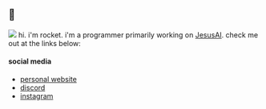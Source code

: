 ## 👋
![](https://checkra.in/img/icon.png)
hi. i'm rocket. i'm a programmer primarily working on [JesusAI](https://github.com/JesusAIexperience/JesusAI).
check me out at the links below:


#### social media

 - [personal website](https://schneerocket.github.io)
 - [discord](https://discord.gg/xz8YM9ucBT)
 - [instagram](https://instagram.com/schneerocket)
